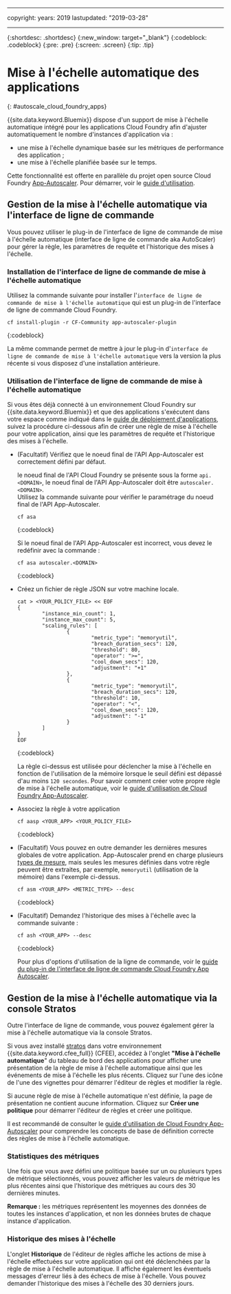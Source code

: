 ﻿---

copyright:
  years: 2019
lastupdated: "2019-03-28"

---

{:shortdesc: .shortdesc}
{:new_window: target="_blank"}
{:codeblock: .codeblock}
{:pre: .pre}
{:screen: .screen}
{:tip: .tip}

# Mise à l'échelle automatique des applications
{: #autoscale_cloud_foundry_apps}

{{site.data.keyword.Bluemix}} dispose d'un support de mise à l'échelle automatique intégré pour les applications Cloud Foundry afin d'ajuster automatiquement le nombre d'instances d'application via :  
  * une mise à l'échelle dynamique basée sur les métriques de performance des application ; 
  * une mise à l'échelle planifiée basée sur le temps.

Cette fonctionnalité est offerte en parallèle du projet open source Cloud Foundry [App-Autoscaler][autoscaler_project]. Pour démarrer, voir le [guide d'utilisation][autoscaler_user_guide]. 

## Gestion de la mise à l'échelle automatique via l'interface de ligne de commande

Vous pouvez utiliser le plug-in de l'interface de ligne de commande de mise à l'échelle automatique (interface de ligne de commande aka AutoScaler) pour gérer la règle, les paramètres de requête et l'historique des mises à l'échelle. 

### Installation de l'interface de ligne de commande de mise à l'échelle automatique
Utilisez la commande suivante pour installer l'`interface de ligne de commande de mise à l'échelle automatique` qui est un plug-in de l'interface de ligne de commande Cloud Foundry.  

``` 
cf install-plugin -r CF-Community app-autoscaler-plugin
```
{:codeblock} 

La même commande permet de mettre à jour le plug-in d'`interface de ligne de commande de mise à l'échelle automatique` vers la version la plus récente si vous disposez d'une installation antérieure. 

### Utilisation de l'interface de ligne de commande de mise à l'échelle automatique

Si vous êtes déjà connecté à un environnement Cloud Foundry sur {{site.data.keyword.Bluemix}} et que des applications s'exécutent dans votre espace comme indiqué dans le [guide de déploiement d'applications][deploy_app], suivez la procédure ci-dessous afin de créer une règle de mise à l'échelle pour votre application, ainsi que les paramètres de requête et l'historique des mises à l'échelle. 

 *  (Facultatif) Vérifiez que le noeud final de l'API App-Autoscaler est correctement défini par défaut.  

    le noeud final de l'API Cloud Foundry se présente sous la forme `api.<DOMAIN>`, le noeud final de l'API App-Autoscaler doit être `autoscaler.<DOMAIN>`.  
    Utilisez la commande suivante pour vérifier le paramétrage du noeud final de l'API App-Autoscaler.

    ```
    cf asa
    ```
    {:codeblock} 

    Si le noeud final de l'API App-Autoscaler est incorrect, vous devez le redéfinir avec la commande :

    ```
    cf asa autoscaler.<DOMAIN>
    ```
    {:codeblock} 


*  Créez un fichier de règle JSON sur votre machine locale. 

    ```
    cat > <YOUR_POLICY_FILE> << EOF
    {
            "instance_min_count": 1,
            "instance_max_count": 5,
            "scaling_rules": [
                    {
                            "metric_type": "memoryutil",
                            "breach_duration_secs": 120,
                            "threshold": 80,
                            "operator": ">=",
                            "cool_down_secs": 120,
                            "adjustment": "+1"
                    },
                    {
                            "metric_type": "memoryutil",
                            "breach_duration_secs": 120,
                            "threshold": 10,
                            "operator": "<",
                            "cool_down_secs": 120,
                            "adjustment": "-1"
                    }
            ]
    }
    EOF
    ```
    {:codeblock} 

    La règle ci-dessus est utilisée pour déclencher la mise à l'échelle en fonction de l'utilisation de la mémoire lorsque le seuil défini est dépassé d'au moins `120 secondes`. Pour savoir comment créer votre propre règle de mise à l'échelle automatique, voir le [guide d'utilisation de Cloud Foundry App-Autoscaler][autoscaler_user_guide].

*  Associez la règle à votre application

    ```
    cf aasp <YOUR_APP> <YOUR_POLICY_FILE>
    ```
    {:codeblock} 

*  (Facultatif) Vous pouvez en outre demander les dernières mesures globales de votre application. App-Autoscaler prend en charge plusieurs [types de mesure][metric_type], mais seules les mesures définies dans votre règle peuvent être extraites, par exemple, `memoryutil` (utilisation de la mémoire) dans l'exemple ci-dessus.  

    ```
    cf asm <YOUR_APP> <METRIC_TYPE> --desc
    ```
    {:codeblock} 

*  (Facultatif) Demandez l'historique des mises à l'échelle avec la commande suivante :

    ```
    cf ash <YOUR_APP> --desc
    ```
    {:codeblock} 

    Pour plus d'options d'utilisation de la ligne de commande, voir le [guide du plug-in de l'interface de ligne de commande Cloud Foundry App Autoscaler][autoscaler_cli]. 


## Gestion de la mise à l'échelle automatique via la console Stratos 

Outre l'interface de ligne de commande, vous pouvez également gérer la mise à l'échelle automatique via la console Stratos. 

Si vous avez installé [stratos][stratos] dans votre environnement {{site.data.keyword.cfee_full}} (CFEE), accédez à l'onglet **"Mise à l'échelle automatique**" du tableau de bord des applications pour afficher une présentation de la règle de mise à l'échelle automatique ainsi que les événements de mise à l'échelle les plus récents.
Cliquez sur l'une des icône de l'une des vignettes pour démarrer l'éditeur de règles et modifier la règle.

Si aucune règle de mise à l'échelle automatique n'est définie, la page de présentation ne contient aucune information. Cliquez sur **Créer une politique** pour démarrer l'éditeur de règles et créer une politique.

Il est recommandé de consulter le [guide d'utilisation de Cloud Foundry App-Autoscaler][autoscaler_user_guide] pour comprendre les concepts de base de définition correcte des règles de mise à l'échelle automatique. 

### Statistiques des métriques

Une fois que vous avez défini une politique basée sur un ou plusieurs types de métrique sélectionnés, vous pouvez afficher les valeurs de métrique les plus récentes ainsi que l'historique des métriques au cours des 30 dernières minutes. 

**Remarque :** les métriques représentent les moyennes des données de toutes les instances d'application, et non les données brutes de chaque instance d'application.
    
### Historique des mises à l'échelle

L'onglet **Historique** de l'éditeur de règles affiche les actions de mise à l'échelle effectuées sur votre application qui ont été déclenchées par la règle de mise à l'échelle automatique. Il affiche également les éventuels messages d'erreur liés à des échecs de mise à l'échelle. Vous pouvez demander l'historique des mises à l'échelle des 30 derniers jours. 


[autoscaler_project]: https://github.com/cloudfoundry-incubator/app-autoscaler
[autoscaler_user_guide]: https://github.com/cloudfoundry-incubator/app-autoscaler/blob/master/docs/Readme.md
[autoscaler_cli]: https://github.com/cloudfoundry-incubator/app-autoscaler-cli-plugin#cloud-foundry-cli-autoscaler-plug-in-
[metric_type]:https://github.com/cloudfoundry-incubator/app-autoscaler/blob/master/docs/Readme.md#metric-types
[deploy_app]:https://cloud.ibm.com/docs/cloud-foundry/deploy-apps.html#dep_apps
[stratos]: https://cloud.ibm.com/docs/cloud-foundry/getting-started.html#install-stratos
